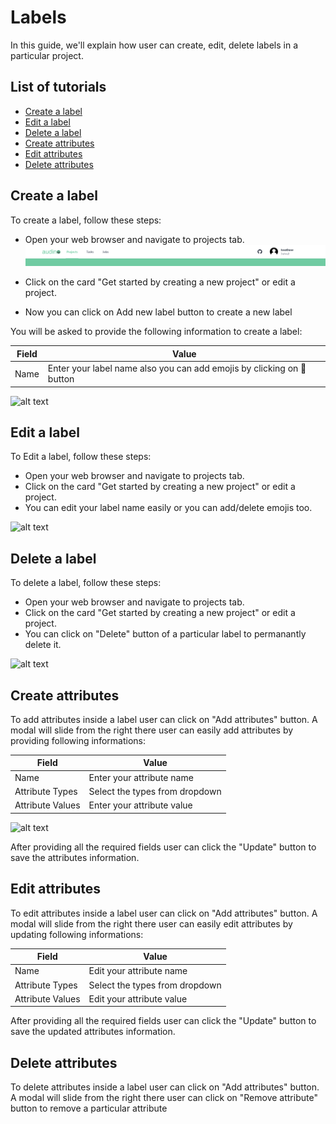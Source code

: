 
# Labels

In this guide, we'll explain how user can create, edit, delete labels in a particular project. 

## List of tutorials

- [Create a label](#create-a-label)
- [Edit a label](#edit-a-label)
- [Delete a label](#delete-a-label)
- [Create attributes](#create-attributes)
- [Edit attributes](#edit-attributes)
- [Delete attributes](#delete-attributes)


## Create a label

To create a label, follow these steps:

- Open your web browser and navigate to projects tab.
![alt text](../assets/project-appbar-new.png)

- Click on the card "Get started by creating a new project" or edit a project.
- Now you can click on Add new label button to create a new label

You will be asked to provide the following information to create a label:

| Field             | Value                                                                |
| ----------------- | ------------------------------------------------------------------ |
| Name |  Enter your label name also you can add emojis by clicking on 🙂 button |

![alt text](../assets/label.png)
## Edit a label

To Edit a label, follow these steps:

- Open your web browser and navigate to projects tab.
- Click on the card "Get started by creating a new project" or edit a project.
- You can edit your label name easily or you can add/delete emojis too.

![alt text](../assets/label.png)

## Delete a label

To delete a label, follow these steps:

- Open your web browser and navigate to projects tab.
- Click on the card "Get started by creating a new project" or edit a project.
- You can click on "Delete" button of a particular label to permanantly delete it.

![alt text](../assets/label.png)
## Create attributes

To add attributes inside a label user can click on "Add attributes" button. A modal will slide from the right there user can easily add attributes by providing following informations: 

| Field             | Value                                                                |
| ----------------- | ------------------------------------------------------------------ |
| Name |  Enter your attribute name |
| Attribute Types | Select the types from dropdown |
| Attribute Values |  Enter your attribute value |

![alt text](../assets/attributes.png)

After providing all the required fields user can click the "Update" button to save the attributes information.


## Edit attributes

To edit attributes inside a label user can click on "Add attributes" button. A modal will slide from the right there user can easily edit attributes by updating following informations: 

| Field             | Value                                                                |
| ----------------- | ------------------------------------------------------------------ |
| Name |  Edit your attribute name |
| Attribute Types | Select the types from dropdown |
| Attribute Values |  Edit your attribute value |

After providing all the required fields user can click the "Update" button to save the updated attributes information.

## Delete attributes

To delete attributes inside a label user can click on "Add attributes" button. A modal will slide from the right there user can click on "Remove attribute" button to remove a particular attribute